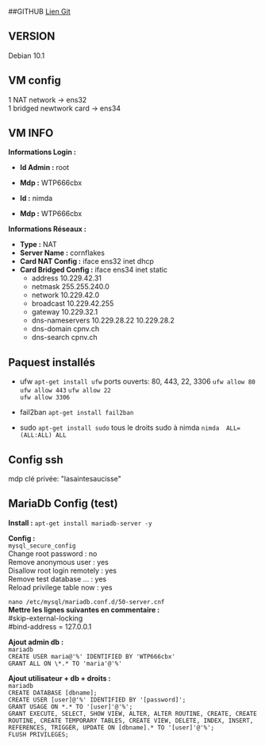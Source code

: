 
##GITHUB
[Lien Git](https://github.com/BergmannFlorian/webservunix)

## VERSION
Debian 10.1

## VM config
1 NAT network ->  ens32  
1 bridged newtwork card -> ens34

## VM INFO
__Informations Login :__

- __Id Admin :__ root
- __Mdp :__ WTP666cbx

- __Id :__ nimda 
- __Mdp :__ WTP666cbx

__Informations Réseaux :__
- __Type :__ NAT
- __Server Name :__ cornflakes
- __Card NAT Config :__ iface ens32 inet dhcp
- __Card Bridged Config :__ iface ens34 inet static
    - address 10.229.42.31
    - netmask 255.255.240.0
    - network 10.229.42.0
    - broadcast 10.229.42.255
    - gateway 10.229.32.1
    - dns-nameservers 10.229.28.22 10.229.28.2
    - dns-domain cpnv.ch
    - dns-search cpnv.ch

## Paquest installés
- ufw `apt-get install ufw`
    ports ouverts: 80, 443, 22, 3306
    `ufw allow 80`  
    `ufw allow 443`
    `ufw allow 22`  
    `ufw allow 3306`  

- fail2ban `apt-get install fail2ban`
- sudo `apt-get install sudo`
    tous le droits sudo à nimda `nimda  ALL=(ALL:ALL) ALL`


## Config ssh
mdp clé privée: "lasaintesaucisse"

## MariaDb Config (test)
__Install :__ 
`apt-get install mariadb-server -y`

__Config :__  
`mysql_secure_config`  
Change root password : no  
Remove anonymous user : yes  
Disallow root login remotely : yes  
Remove test database ... : yes  
Reload privilege table now : yes

`nano /etc/mysql/mariadb.conf.d/50-server.cnf`  
__Mettre les lignes suivantes en commentaire :__  
#skip-external-locking  
#bind-address            = 127.0.0.1

__Ajout admin db :__  
`mariadb`  
`CREATE USER maria@'%' IDENTIFIED BY 'WTP666cbx'`  
`GRANT ALL ON \*.* TO 'maria'@'%'`

__Ajout utilisateur + db + droits :__  
`mariadb`  
`CREATE DATABASE [dbname];`  
`CREATE USER [user]@'%' IDENTIFIED BY '[password]';`  
`GRANT USAGE ON *.* TO '[user]'@'%';`    
`GRANT EXECUTE, SELECT, SHOW VIEW, ALTER, ALTER ROUTINE, CREATE, CREATE ROUTINE, CREATE TEMPORARY TABLES, CREATE VIEW, DELETE, INDEX, INSERT, REFERENCES, TRIGGER, UPDATE ON [dbname].* TO '[user]'@'%';`  
`FLUSH PRIVILEGES;`